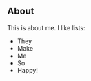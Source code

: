<div data-markdown>

## About

This is about me. I like lists:

* They
* Make
* Me
* So
* Happy!

</div>
